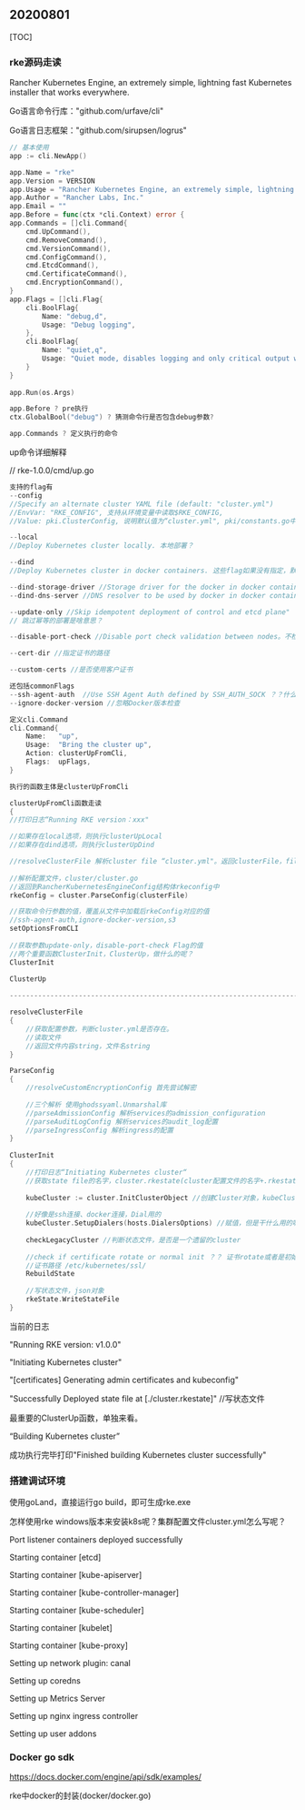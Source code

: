 ## 20200801

[TOC]

### rke源码走读

Rancher Kubernetes Engine, an extremely simple, lightning fast Kubernetes installer that works everywhere.



Go语言命令行库："github.com/urfave/cli"

Go语言日志框架："github.com/sirupsen/logrus"

``` go
// 基本使用
app := cli.NewApp()

app.Name = "rke"
app.Version = VERSION
app.Usage = "Rancher Kubernetes Engine, an extremely simple, lightning fast Kubernetes installer that works everywhere"
app.Author = "Rancher Labs, Inc."
app.Email = ""
app.Before = func(ctx *cli.Context) error {
app.Commands = []cli.Command{
	cmd.UpCommand(),
	cmd.RemoveCommand(),
	cmd.VersionCommand(),
	cmd.ConfigCommand(),
	cmd.EtcdCommand(),
	cmd.CertificateCommand(),
	cmd.EncryptionCommand(),
}
app.Flags = []cli.Flag{
    cli.BoolFlag{
        Name: "debug,d",
        Usage: "Debug logging",
    },
    cli.BoolFlag{
        Name: "quiet,q", 
        Usage: "Quiet mode, disables logging and only critical output will be printed",
    }
}
    
app.Run(os.Args)

app.Before ? pre执行
ctx.GlobalBool("debug") ? 猜测命令行是否包含debug参数?

app.Commands ? 定义执行的命令

```



up命令详细解释

// rke-1.0.0/cmd/up.go

``` go
支持的flag有
--config   
//Specify an alternate cluster YAML file (default: "cluster.yml") 
//EnvVar: "RKE_CONFIG", 支持从环境变量中读取$RKE_CONFIG,
//Value: pki.ClusterConfig, 说明默认值为“cluster.yml", pki/constants.go中定义的常量

--local 
//Deploy Kubernetes cluster locally. 本地部署？

--dind
//Deploy Kubernetes cluster in docker containers. 这些flag如果没有指定，默认是false吧

--dind-storage-driver //Storage driver for the docker in docker containers
--dind-dns-server //DNS resolver to be used by docker in docker container.8.8.8.8

--update-only //Skip idempotent deployment of control and etcd plane"
// 跳过幂等的部署是啥意思？

--disable-port-check //Disable port check validation between nodes。不检查节点间的端口验证

--cert-dir //指定证书的路径

--custom-certs //是否使用客户证书

还包括commonFlags
--ssh-agent-auth  //Use SSH Agent Auth defined by SSH_AUTH_SOCK ？？什么意思
--ignore-docker-version //忽略Docker版本检查

定义cli.Command
cli.Command{
	Name:   "up",
	Usage:  "Bring the cluster up",
	Action: clusterUpFromCli,
	Flags:  upFlags,
}

执行的函数主体是clusterUpFromCli
```



```go
clusterUpFromCli函数走读
{
//打印日志“Running RKE version：xxx"

//如果存在local选项，则执行clusterUpLocal
//如果存在dind选项，则执行clusterUpDind

//resolveClusterFile 解析cluster file “cluster.yml"。返回clusterFile，filePath
    
//解析配置文件，cluster/cluster.go 
//返回到RancherKubernetesEngineConfig结构体rkeconfig中
rkeConfig = cluster.ParseConfig(clusterFile)

//获取命令行参数的值，覆盖从文件中加载后rkeConfig对应的值
//ssh-agent-auth,ignore-docker-version,s3
setOptionsFromCLI
    
//获取参数update-only，disable-port-check Flag的值
//两个重要函数ClusterInit，ClusterUp，做什么的呢？
ClusterInit
    
ClusterUp

-----------------------------------------------------------------------------------------

resolveClusterFile
{
    //获取配置参数，判断cluster.yml是否存在。
    //读取文件
    //返回文件内容string，文件名string
}

ParseConfig
{
    //resolveCustomEncryptionConfig 首先尝试解密
    
    //三个解析 使用ghodssyaml.Unmarshal库
    //parseAdmissionConfig 解析services的admission_configuration
    //parseAuditLogConfig 解析services的audit_log配置
    //parseIngressConfig 解析ingress的配置
}
    
ClusterInit
{
	//打印日志“Initiating Kubernetes cluster“
    //获取state file的名字，cluster.rkestate(cluster配置文件的名字+.rkestate)
    
    kubeCluster := cluster.InitClusterObject //创建Cluster对象，kubeCluster
    
    //好像是ssh连接、docker连接，Dial用的
    kubeCluster.SetupDialers(hosts.DialersOptions) //赋值，但是干什么用的呢？DialerFactory
   
    checkLegacyCluster //判断状态文件，是否是一个遗留的cluster
    
    //check if certificate rotate or normal init ？？ 证书rotate或者是初始化
    //证书路径 /etc/kubernetes/ssl/
    RebuildState
    
    //写状态文件，json对象
    rkeState.WriteStateFile
}
```

当前的日志

"Running RKE version: v1.0.0"

"Initiating Kubernetes cluster"

"[certificates] Generating admin certificates and kubeconfig"

"Successfully Deployed state file at [./cluster.rkestate]"   //写状态文件



最重要的ClusterUp函数，单独来看。

“Building Kubernetes cluster”

成功执行完毕打印"Finished building Kubernetes cluster successfully"



### 搭建调试环境

使用goLand，直接运行go build，即可生成rke.exe

怎样使用rke windows版本来安装k8s呢？集群配置文件cluster.yml怎么写呢？



Port listener containers deployed successfully

Starting container [etcd]

Starting container [kube-apiserver] 

Starting container [kube-controller-manager] 

Starting container [kube-scheduler]

Starting container [kubelet]

Starting container [kube-proxy]



Setting up network plugin: canal 

Setting up coredns

Setting up Metrics Server

Setting up nginx ingress controller

Setting up user addons



### Docker go sdk

https://docs.docker.com/engine/api/sdk/examples/

rke中docker的封装(docker/docker.go)

